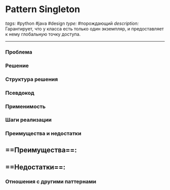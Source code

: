 # Pattern Singleton
*tags:* #python #java #design 
*type:* #порождающий 
*description:* Гарантирует, что у класса есть только один экземпляр, и
предоставляет к нему глобальную точку доступа.

---
### Проблема


### Решение


### Структура решения

	
### Псевдокод


### Применимость


### Шаги реализации


### Преимущества и недостатки
==Преимущества==:
- 

==Недостатки==:
- 

### Отношения с другими паттернами 
